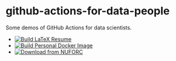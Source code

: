 # github-actions-for-data-people

Some demos of GitHub Actions for data scientists.


- [![Build LaTeX Resume](https://github.com/emptymalei/github-actions-for-data-scientists/actions/workflows/build-resume.yml/badge.svg)](https://github.com/emptymalei/github-actions-for-data-scientists/actions/workflows/build-resume.yml)
- [![Build Personal Docker Image](https://github.com/emptymalei/github-actions-for-data-scientists/actions/workflows/personal-docker-image.yml/badge.svg)](https://github.com/emptymalei/github-actions-for-data-scientists/actions/workflows/personal-docker-image.yml)
- [![Download from NUFORC](https://github.com/emptymalei/github-actions-for-data-scientists/actions/workflows/download-ufo-data.yml/badge.svg)](https://github.com/emptymalei/github-actions-for-data-scientists/actions/workflows/download-ufo-data.yml)
